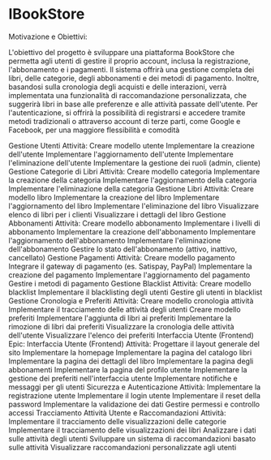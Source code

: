 # IBookStore

Motivazione e Obiettivi:

L'obiettivo del progetto è sviluppare una piattaforma BookStore che permetta agli utenti di gestire il proprio account, inclusa la registrazione, l'abbonamento e i pagamenti. Il sistema offrirà una gestione completa dei libri, delle categorie, degli abbonamenti e dei metodi di pagamento. Inoltre, basandosi sulla cronologia degli acquisti e delle interazioni, verrà implementata una funzionalità di raccomandazione personalizzata, che suggerirà libri in base alle preferenze e alle attività passate dell'utente. Per l'autenticazione, si offrirà la possibilità di registrarsi e accedere tramite metodi tradizionali o attraverso account di terze parti, come Google e Facebook, per una maggiore flessibilità e comodità 

 
Gestione Utenti
Attività:
Creare modello utente
Implementare la creazione dell'utente
Implementare l'aggiornamento dell'utente
Implementare l'eliminazione dell'utente
Implementare la gestione dei ruoli (admin, cliente)
Gestione Categorie di Libri
Attività:
Creare modello categoria
Implementare la creazione della categoria
Implementare l'aggiornamento della categoria
Implementare l'eliminazione della categoria
Gestione Libri
Attività:
Creare modello libro
Implementare la creazione del libro
Implementare l'aggiornamento del libro
Implementare l'eliminazione del libro
Visualizzare elenco di libri per i clienti
Visualizzare i dettagli del libro
Gestione Abbonamenti
Attività:
Creare modello abbonamento
Implementare i livelli di abbonamento
Implementare la creazione dell'abbonamento
Implementare l'aggiornamento dell'abbonamento
Implementare l'eliminazione dell'abbonamento
Gestire lo stato dell'abbonamento (attivo, inattivo, cancellato)
Gestione Pagamenti
Attività:
Creare modello pagamento
Integrare il gateway di pagamento (es. Satispay, PayPal)
Implementare la creazione del pagamento
Implementare l'aggiornamento del pagamento
Gestire i metodi di pagamento
Gestione Blacklist
Attività:
Creare modello blacklist
Implementare il blacklisting degli utenti
Gestire gli utenti in blacklist
Gestione Cronologia e Preferiti
Attività:
Creare modello cronologia attività
Implementare il tracciamento delle attività degli utenti
Creare modello preferiti
Implementare l'aggiunta di libri ai preferiti
Implementare la rimozione di libri dai preferiti
Visualizzare la cronologia delle attività dell'utente
Visualizzare l'elenco dei preferiti
Interfaccia Utente (Frontend)
Epic: Interfaccia Utente (Frontend)
Attività:
Progettare il layout generale del sito
Implementare la homepage
Implementare la pagina del catalogo libri
Implementare la pagina dei dettagli del libro
Implementare la pagina degli abbonamenti
Implementare la pagina del profilo utente
Implementare la gestione dei preferiti nell'interfaccia utente
Implementare notifiche e messaggi per gli utenti
Sicurezza e Autenticazione
Attività:
Implementare la registrazione utente
Implementare il login utente
Implementare il reset della password
Implementare la validazione dei dati
Gestire permessi e controllo accessi
Tracciamento Attività Utente e Raccomandazioni
Attività:
Implementare il tracciamento delle visualizzazioni delle categorie
Implementare il tracciamento delle visualizzazioni dei libri
Analizzare i dati sulle attività degli utenti
Sviluppare un sistema di raccomandazioni basato sulle attività
Visualizzare raccomandazioni personalizzate agli utenti
